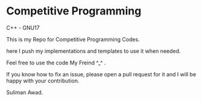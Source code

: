 # Competitive Programming
C++ - GNU17

This is my Repo for Competitive Programming Codes.

here I push my implementations and templates to use it when needed.

Feel free to use the code My Freind ^_^ .

If you know how to fix an issue, please open a pull request for it and I will be happy with your contribution.

Suliman Awad.
